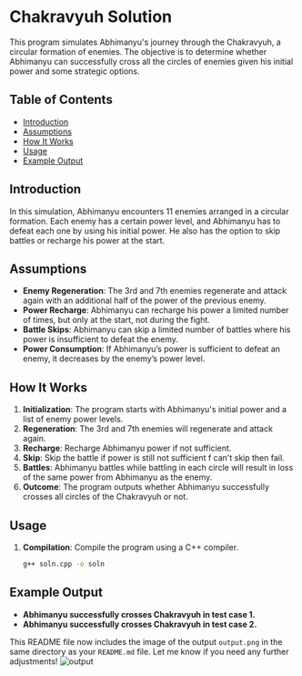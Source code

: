 # Chakravyuh Solution

This program simulates Abhimanyu's journey through the Chakravyuh, a circular formation of enemies. The objective is to determine whether Abhimanyu can successfully cross all the circles of enemies given his initial power and some strategic options.

## Table of Contents

- [Introduction](#introduction)
- [Assumptions](#assumptions)
- [How It Works](#how-it-works)
- [Usage](#usage)
- [Example Output](#example-output)

## Introduction

In this simulation, Abhimanyu encounters 11 enemies arranged in a circular formation. Each enemy has a certain power level, and Abhimanyu has to defeat each one by using his initial power. He also has the option to skip battles or recharge his power at the start.

## Assumptions

- **Enemy Regeneration**: The 3rd and 7th enemies regenerate and attack again with an additional half of the power of the previous enemy.
- **Power Recharge**: Abhimanyu can recharge his power a limited number of times, but only at the start, not during the fight.
- **Battle Skips**: Abhimanyu can skip a limited number of battles where his power is insufficient to defeat the enemy.
- **Power Consumption**: If Abhimanyu’s power is sufficient to defeat an enemy, it decreases by the enemy’s power level.

## How It Works

1. **Initialization**: The program starts with Abhimanyu's initial power and a list of enemy power levels.
2. **Regeneration**: The 3rd and 7th enemies will regenerate and attack again.
3. **Recharge**: Recharge Abhimanyu power if not sufficient.
4. **Skip**: Skip the battle if power is still not sufficient f can't skip then fail.
5. **Battles**: Abhimanyu battles while battling in each circle will result in loss of the same power from Abhimanyu as the enemy.
6. **Outcome**: The program outputs whether Abhimanyu successfully crosses all circles of the Chakravyuh or not.

## Usage

1. **Compilation**: Compile the program using a C++ compiler.
   ```bash
   g++ soln.cpp -o soln

## Example Output
- **Abhimanyu successfully crosses Chakravyuh in test case 1.**
- **Abhimanyu successfully crosses Chakravyuh in test case 2.**
  

This README file now includes the image of the output `output.png` in the same directory as your `README.md` file. Let me know if you need any further adjustments!
![output](https://github.com/user-attachments/assets/7784f97c-e4dd-4307-bd5e-29de4f198789)


